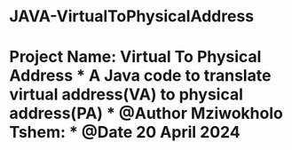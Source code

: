 # JAVA-VirtualToPhysicalAddress
# Project Name: Virtual To Physical Address  * A Java code to translate virtual address(VA) to physical address(PA)  * @Author Mziwokholo Tshem:   * @Date 20 April 2024
